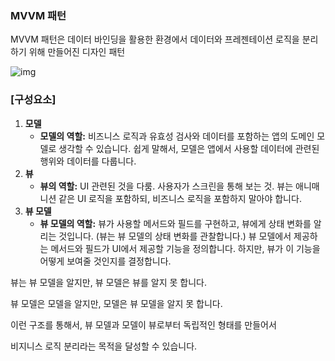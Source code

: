 ### MVVM 패턴

MVVM 패턴은 데이터 바인딩을 활용한 환경에서 데이터와 프레젠테이션 로직을 분리하기 위해 만들어진 디자인 패턴



![img](https://media.vlpt.us/images/k7120792/post/8404da2d-8801-421f-bf3b-d791a6f5a0d2/image.png)



### [구성요소]

1. **모델**
   - **모델의 역할:** 비즈니스 로직과 유효성 검사와 데이터를 포함하는 앱의 도메인 모델로 생각할 수 있습니다. 쉽게 말해서, 모델은 앱에서 사용할 데이터에 관련된 행위와 데이터를 다룹니다.
2. **뷰**
   - **뷰의 역할:** UI 관련된 것을 다룸. 사용자가 스크린을 통해 보는 것. 뷰는 애니매니션 같은 UI 로직을 포함하되, 비즈니스 로직을 포함하지 말아야 합니다.
3. **뷰 모델**
   - **뷰 모델의 역할:** 뷰가 사용할 메서드와 필드를 구현하고, 뷰에게 상태 변화를 알리는 것입니다. (뷰는 뷰 모델의 상태 변화를 관찰합니다.) 뷰 모델에서 제공하는 메서드와 필드가 UI에서 제공할 기능을 정의합니다. 하지만, 뷰가 이 기능을 어떻게 보여줄 것인지를 결정합니다.



뷰는 뷰 모델을 알지만, 뷰 모델은 뷰를 알지 못 합니다.

뷰 모델은 모델을 알지만, 모델은 뷰 모델을 알지 못 합니다.



이런 구조를 통해서, 뷰 모델과 모델이 뷰로부터 독립적인 형태를 만들어서

비지니스 로직 분리라는 목적을 달성할 수 있습니다.

